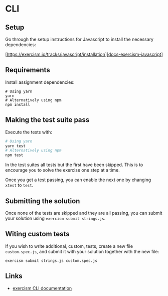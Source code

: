 # CLI

## Setup

Go through the setup instructions for Javascript to install the necessary
dependencies:

[https://exercism.io/tracks/javascript/installation][docs-exercism-javascript]

## Requirements

Install assignment dependencies:

```shell
# Using yarn
yarn
# Alternatively using npm
npm install
```

## Making the test suite pass

Execute the tests with:

```bash
# Using yarn
yarn test
# Alternatively using npm
npm test
```

In the test suites all tests but the first have been skipped. This is to
encourage you to solve the exercise one step at a time.

Once you get a test passing, you can enable the next one by changing `xtest` to
`test`.

## Submitting the solution

Once none of the tests are skipped and they are all passing, you can submit
your solution using `exercism submit strings.js`.

## Witing custom tests

If you wish to write additional, custom, tests, create a new file
`custom.spec.js`, and submit it with your solution together with the new file:

```shell
exercism submit strings.js custom.spec.js
```

## Links

- [exercism CLI documentation][docs-exercism-cli]

[docs-exercism-cli]: https://exercism.io/cli
[docs-exercism-javascript]: https://exercism.io/tracks/javascript/installation
